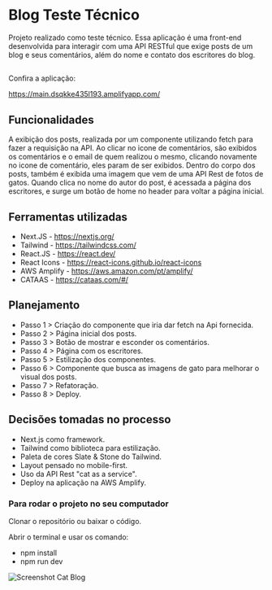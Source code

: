 # Blog Teste Técnico

Projeto realizado como teste técnico.
Essa aplicação é uma front-end desenvolvida para interagir com uma API RESTful que exige posts de um blog e seus comentários, além do nome e contato dos escritores do blog.

##

Confira a aplicação: 

https://main.dsqkke435l193.amplifyapp.com/

## Funcionalidades

A exibição dos posts, realizada por um componente utilizando fetch para fazer a requisição na API. Ao clicar no icone de comentários, são exibidos os comentários e o email de quem realizou o mesmo, clicando novamente no icone de comentário, eles param de ser exibidos. Dentro do corpo dos posts, também é exibida uma imagem que vem de uma API Rest de fotos de gatos. Quando clica no nome do autor do post, é acessada a página dos escritores, e surge um botão de home no header para voltar a página inicial.

## Ferramentas utilizadas

- Next.JS - https://nextjs.org/
- Tailwind - https://tailwindcss.com/
- React.JS - https://react.dev/
- React Icons - https://react-icons.github.io/react-icons
- AWS Amplify - https://aws.amazon.com/pt/amplify/
- CATAAS - https://cataas.com/#/

## Planejamento

- Passo 1 > Criação do componente que iria dar fetch na Api fornecida.
- Passo 2 > Página inicial dos posts.
- Passo 3 > Botão de mostrar e esconder os comentários.
- Passo 4 > Página com os escritores.
- Passo 5 > Estilização dos componentes.
- Passo 6 > Componente que busca as imagens de gato para melhorar o visual dos posts.
- Passo 7 > Refatoração.
- Passo 8 > Deploy.

## Decisões tomadas no processo

- Next.js como framework.
- Tailwind como biblioteca para estilização.
- Paleta de cores Slate & Stone do Tailwind.
- Layout pensado no mobile-first.
- Uso da API Rest "cat as a service".
- Deploy na aplicação na AWS Amplify.

### Para rodar o projeto no seu computador

Clonar o repositório ou baixar o código.

Abrir o terminal e usar os comando:
- npm install
- npm run dev

![Screenshot Cat Blog](https://i.ibb.co/j4CRmxn/Whats-App-Image-2023-03-22-at-23-44-03.jpg)
